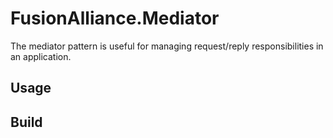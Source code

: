 # FusionAlliance.Mediator

The mediator pattern is useful for managing request/reply responsibilities in an application.

## Usage

## Build
